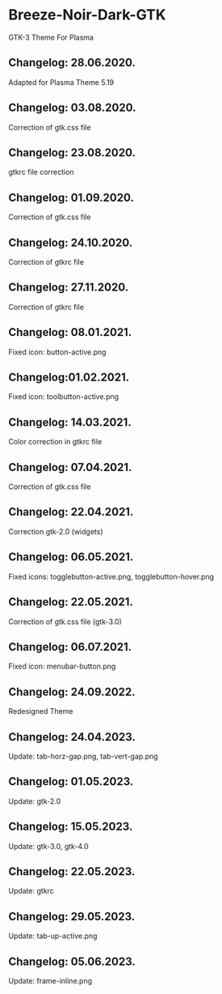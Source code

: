 # Breeze-Noir-Dark-GTK
GTK-3 Theme For Plasma

Changelog: 28.06.2020.
----------------------

Adapted for Plasma Theme 5.19

Changelog: 03.08.2020.
----------------------

Correction of gtk.css file


Changelog: 23.08.2020.
----------------------

gtkrc file correction

Changelog: 01.09.2020.
---------------------

Correction of gtk.css file

Changelog: 24.10.2020.
---------------------

Correction of gtkrc file

Changelog: 27.11.2020.
---------------------

Correction of gtkrc file

Changelog: 08.01.2021.
----------------------

Fixed icon: button-active.png

Changelog:01.02.2021.
---------------------

Fixed icon: toolbutton-active.png

Changelog: 14.03.2021.
----------------------

Color correction in gtkrc file

Changelog: 07.04.2021.
----------------------

Correction of gtk.css file

Changelog: 22.04.2021.
----------------------

Correction gtk-2.0 (widgets)

Changelog: 06.05.2021.
----------------------

Fixed icons: togglebutton-active.png, togglebutton-hover.png

Changelog: 22.05.2021.
----------------------

Correction of gtk.css file (gtk-3.0) 

Changelog: 06.07.2021.
-----------------------

Fixed icon: menubar-button.png

Changelog: 24.09.2022.
-----------------------

Redesigned Theme

Changelog: 24.04.2023.
-----------------------

Update:  tab-horz-gap.png, tab-vert-gap.png

Changelog: 01.05.2023.
-----------------------

Update: gtk-2.0

Changelog: 15.05.2023.
-----------------------

Update: gtk-3.0, gtk-4.0

Changelog: 22.05.2023.
-----------------------

Update: gtkrc

Changelog: 29.05.2023.
-----------------------

Update: tab-up-active.png

Changelog: 05.06.2023.
-----------------------

Update: frame-inline.png
